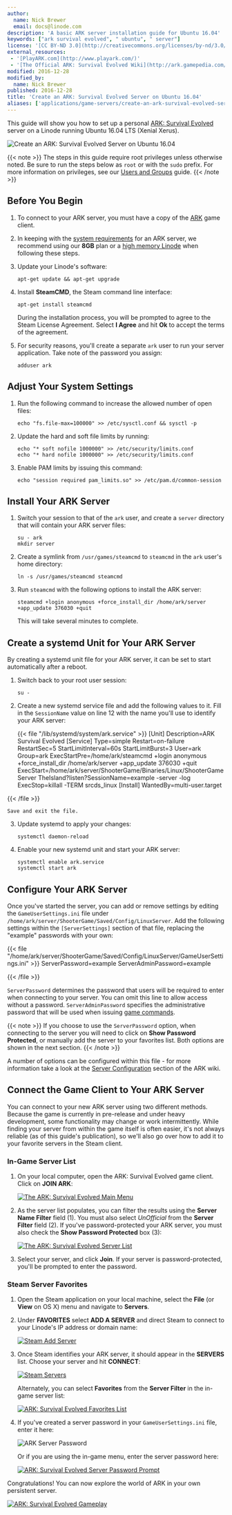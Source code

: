 ```yaml
---
author:
  name: Nick Brewer
  email: docs@linode.com
description: 'A basic ARK server installation guide for Ubuntu 16.04'
keywords: ["ark survival evolved", " ubuntu", " server"]
license: '[CC BY-ND 3.0](http://creativecommons.org/licenses/by-nd/3.0/us/)'
external_resources:
 - '[PlayARK.com](http://www.playark.com/)'
 - '[The Official ARK: Survival Evolved Wiki](http://ark.gamepedia.com/ARK_Survival_Evolved_Wiki)'
modified: 2016-12-28
modified_by:
  name: Nick Brewer
published: 2016-12-28
title: 'Create an ARK: Survival Evolved Server on Ubuntu 16.04'
aliases: ['applications/game-servers/create-an-ark-survival-evolved-server-on-ubuntu-16-04/']
---
```


This guide will show you how to set up a personal [ARK: Survival Evolved](http://www.playark.com/) server on a Linode running Ubuntu 16.04 LTS (Xenial Xerus).

![Create an ARK: Survival Evolved Server on Ubuntu 16.04](ark-survival-evolved.png "Create an ARK: Survival Evolved Server on Ubuntu 16.04")

{{< note >}}
The steps in this guide require root privileges unless otherwise noted. Be sure to run the steps below as `root` or with the `sudo` prefix. For more information on privileges, see our [Users and Groups](/docs/tools-reference/linux-users-and-groups) guide.
{{< /note >}}

## Before You Begin

1.  To connect to your ARK server, you must have a copy of the [ARK](http://www.playark.com/) game client.

2.  In keeping with the [system requirements](http://ark.gamepedia.com/Dedicated_Server_Setup#Hardware) for an ARK server, we recommend using our **8GB** plan or a [high memory Linode](https://www.linode.com/pricing#high-memory) when following these steps.

3.  Update your Linode's software:

        apt-get update && apt-get upgrade

4.  Install **SteamCMD**, the Steam command line interface:

        apt-get install steamcmd

    During the installation process, you will be prompted to agree to the Steam License Agreement. Select **I Agree** and hit **Ok** to accept the terms of the agreement.

5.  For security reasons, you'll create a separate `ark` user to run your server application. Take note of the password you assign:

        adduser ark

## Adjust Your System Settings

1.  Run the following command to increase the allowed number of open files:

        echo "fs.file-max=100000" >> /etc/sysctl.conf && sysctl -p

2.  Update the hard and soft file limits by running:

        echo "* soft nofile 1000000" >> /etc/security/limits.conf
        echo "* hard nofile 1000000" >> /etc/security/limits.conf

3.  Enable PAM limits by issuing this command:

        echo "session required pam_limits.so" >> /etc/pam.d/common-session

## Install Your ARK Server

1.  Switch your session to that of the `ark` user, and create a `server` directory that will contain your ARK server files:

        su - ark
        mkdir server

2.  Create a symlink from `/usr/games/steamcmd` to `steamcmd` in the `ark` user's home directory:

        ln -s /usr/games/steamcmd steamcmd

3.  Run `steamcmd` with the following options to install the ARK server:

        steamcmd +login anonymous +force_install_dir /home/ark/server +app_update 376030 +quit

    This will take several minutes to complete.

## Create a systemd Unit for Your ARK Server

By creating a systemd unit file for your ARK server, it can be set to start automatically after a reboot.

1.  Switch back to your root user session:

        su -

2.  Create a new systemd service file and add the following values to it. Fill in the `SessionName` value on line 12 with the name you'll use to identify your ARK server:

    {{< file "/lib/systemd/system/ark.service" >}}
[Unit]
Description=ARK Survival Evolved
[Service]
Type=simple
Restart=on-failure
RestartSec=5
StartLimitInterval=60s
StartLimitBurst=3
User=ark
Group=ark
ExecStartPre=/home/ark/steamcmd +login anonymous +force_install_dir /home/ark/server +app_update 376030 +quit
ExecStart=/home/ark/server/ShooterGame/Binaries/Linux/ShooterGameServer TheIsland?listen?SessionName=example -server -log
ExecStop=killall -TERM srcds_linux
[Install]
WantedBy=multi-user.target

{{< /file >}}


    Save and exit the file.

3.  Update systemd to apply your changes:

        systemctl daemon-reload

4.  Enable your new systemd unit and start your ARK server:

        systemctl enable ark.service
        systemctl start ark

## Configure Your ARK Server

Once you've started the server, you can add or remove settings by editing the `GameUserSettings.ini` file under `/home/ark/server/ShooterGame/Saved/Config/LinuxServer`. Add the following settings within the `[ServerSettings]` section of that file, replacing the "example" passwords with your own:

  {{< file "/home/ark/server/ShooterGame/Saved/Config/LinuxServer/GameUserSettings.ini" >}}
ServerPassword=example
ServerAdminPassword=example

{{< /file >}}


`ServerPassword` determines the password that users will be required to enter when connecting to your server. You can omit this line to allow access without a password. `ServerAdminPassword` specifies the administrative password that will be used when issuing [game commands](http://ark.gamepedia.com/Console_Commands).

{{< note >}}
If you choose to use the `ServerPassword` option, when connecting to the server you will need to click on **Show Password Protected**, or manually add the server to your favorites list. Both options are shown in the next section.
{{< /note >}}

A number of options can be configured within this file - for more information take a look at the [Server Configuration](http://ark.gamepedia.com/Server_Configuration#GameUserSettings.ini) section of the ARK wiki.

## Connect the Game Client to Your ARK Server

You can connect to your new ARK server using two different methods. Because the game is currently in pre-release and under heavy development, some functionality may change or work intermittently. While finding your server from within the game itself is often easier, it's not always reliable (as of this guide's publication), so we'll also go over how to add it to your favorite servers in the Steam client.

### In-Game Server List

1.  On your local computer, open the ARK: Survival Evolved game client. Click on **JOIN ARK**:

    [![The ARK: Survival Evolved Main Menu](/docs/assets/ark-menu-small.png "The ARK: Survival Evolved Main Menu")](ark-menu.png "The ARK: Survival Evolved Main Menu")

2.  As the server list populates, you can filter the results using the **Server Name Filter** field (1). You must also select *UnOfficial* from the **Server Filter** field (2). If you've password-protected your ARK server, you must also check the **Show Password Protected** box (3):

    [![The ARK: Survival Evolved Server List](/docs/assets/ark-server-list-small.png "The ARK: Survival Evolved Server List")](ark-server-list.png "The ARK: Survival Evolved Server List")

3.  Select your server, and click **Join**. If your server is password-protected, you'll be prompted to enter the password.

### Steam Server Favorites
1.  Open the Steam application on your local machine, select the **File** (or **View** on OS X) menu and navigate to **Servers**.

2.  Under **FAVORITES** select **ADD A SERVER** and direct Steam to connect to your Linode's IP address or domain name:

    [![Steam Add Server](/docs/assets/ark-add-server-small.png)](ark-add-server.png)

3.  Once Steam identifies your ARK server, it should appear in the **SERVERS** list. Choose your server and hit **CONNECT**:

    [![Steam Servers](/docs/assets/ark-servers-small.png)](ark-servers.png)

    Alternately, you can select **Favorites** from the **Server Filter** in the in-game server list:

    [![ARK: Survival Evolved Favorites List](/docs/assets/ark-favorites-list-small.png "ARK: Survival Evolved Favorites List")](ark-favorites-list.png "ARK: Survival Evolved Favorites List")

4.  If you've created a server password in your `GameUserSettings.ini` file, enter it here:

    ![ARK Server Password](ark-password.png)

    Or if you are using the in-game menu, enter the server password here:

    [![ARK: Survival Evolved Server Password Prompt](/docs/assets/ark-server-password-small.png "ARK: Survival Evolved Server Password Prompt")](ark-server-password.png "ARK: Survival Evolved Server Password Prompt")


Congratulations! You can now explore the world of ARK in your own persistent server.

[![ARK: Survival Evolved Gameplay](/docs/assets/ark-gameplay-small.png "ARK: Survival Evolved Gameplay")](ark-gameplay.png "ARK: Survival Evolved Gameplay")
